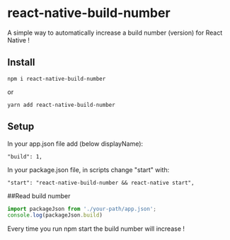 # react-native-build-number
A simple way to automatically increase a build number (version) for React Native !


## Install
`npm i react-native-build-number`

or

`yarn add react-native-build-number`

## Setup
In your app.json file add (below displayName):

`"build": 1,`

In your package.json file, in scripts change "start" with:

`"start": "react-native-build-number && react-native start",`

##Read build number
```javascript
import packageJson from './your-path/app.json';
console.log(packageJson.build)
```

Every time you run npm start the build number will increase !
